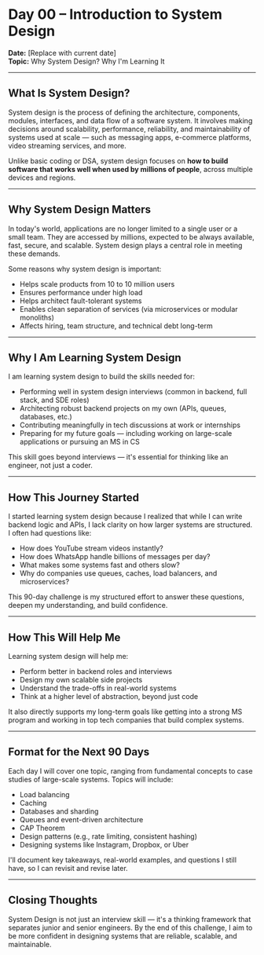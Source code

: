 # Day 00 – Introduction to System Design

**Date:** [Replace with current date]  
**Topic:** Why System Design? Why I'm Learning It

---

## What Is System Design?

System design is the process of defining the architecture, components, modules, interfaces, and data flow of a software system. It involves making decisions around scalability, performance, reliability, and maintainability of systems used at scale — such as messaging apps, e-commerce platforms, video streaming services, and more.

Unlike basic coding or DSA, system design focuses on **how to build software that works well when used by millions of people**, across multiple devices and regions.

---

## Why System Design Matters

In today's world, applications are no longer limited to a single user or a small team. They are accessed by millions, expected to be always available, fast, secure, and scalable. System design plays a central role in meeting these demands.

Some reasons why system design is important:
- Helps scale products from 10 to 10 million users
- Ensures performance under high load
- Helps architect fault-tolerant systems
- Enables clean separation of services (via microservices or modular monoliths)
- Affects hiring, team structure, and technical debt long-term

---

## Why I Am Learning System Design

I am learning system design to build the skills needed for:
- Performing well in system design interviews (common in backend, full stack, and SDE roles)
- Architecting robust backend projects on my own (APIs, queues, databases, etc.)
- Contributing meaningfully in tech discussions at work or internships
- Preparing for my future goals — including working on large-scale applications or pursuing an MS in CS

This skill goes beyond interviews — it's essential for thinking like an engineer, not just a coder.

---

## How This Journey Started

I started learning system design because I realized that while I can write backend logic and APIs, I lack clarity on how larger systems are structured. I often had questions like:
- How does YouTube stream videos instantly?
- How does WhatsApp handle billions of messages per day?
- What makes some systems fast and others slow?
- Why do companies use queues, caches, load balancers, and microservices?

This 90-day challenge is my structured effort to answer these questions, deepen my understanding, and build confidence.

---

## How This Will Help Me

Learning system design will help me:
- Perform better in backend roles and interviews
- Design my own scalable side projects
- Understand the trade-offs in real-world systems
- Think at a higher level of abstraction, beyond just code

It also directly supports my long-term goals like getting into a strong MS program and working in top tech companies that build complex systems.

---

## Format for the Next 90 Days

Each day I will cover one topic, ranging from fundamental concepts to case studies of large-scale systems. Topics will include:
- Load balancing
- Caching
- Databases and sharding
- Queues and event-driven architecture
- CAP Theorem
- Design patterns (e.g., rate limiting, consistent hashing)
- Designing systems like Instagram, Dropbox, or Uber

I'll document key takeaways, real-world examples, and questions I still have, so I can revisit and revise later.

---

## Closing Thoughts

System Design is not just an interview skill — it's a thinking framework that separates junior and senior engineers. By the end of this challenge, I aim to be more confident in designing systems that are reliable, scalable, and maintainable.

